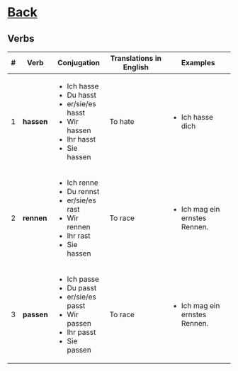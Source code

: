 # [Back](../README.md)

## Verbs
<table>
 <thead>
  <tr>
   <th>#</th>
   <th>Verb</th>
   <th>Conjugation</th>
   <th>Translations in English</th>
   <th>Examples</th>
  </tr>
 </thead>
 <tbody>
  <tr>
   <td>1</td>
   <td><strong>hassen</strong></td>
   <td>
    <ul>
     <li>Ich hasse</li>
     <li>Du hasst</li>
     <li>er/sie/es hasst</li>
     <li>Wir hassen</li>
     <li>Ihr hasst</li>
     <li>Sie hassen</li>
    </ul>
   </td>
   <td>To hate</td>
   <td>
    <ul>
     <li>Ich hasse dich</li>
    </ul>
   </td>
  </tr>
  <tr>
   <td>2</td>
   <td><strong>rennen</strong></td>
   <td>
    <ul>
     <li>Ich renne</li>
     <li>Du rennst</li>
     <li>er/sie/es rast</li>
     <li>Wir rennen</li>
     <li>Ihr rast</li>
     <li>Sie hassen</li>
    </ul>
   </td>
   <td>To race</td>
   <td>
    <ul>
     <li>Ich mag ein ernstes Rennen.</li>
    </ul>
   </td>
  </tr>
  <tr>
   <td>3</td>
   <td><strong>passen</strong></td>
   <td>
    <ul>
     <li>Ich passe</li>
     <li>Du passt</li>
     <li>er/sie/es passt</li>
     <li>Wir passen</li>
     <li>Ihr passt</li>
     <li>Sie passen</li>
    </ul>
   </td>
   <td>To race</td>
   <td>
    <ul>
     <li>Ich mag ein ernstes Rennen.</li>
    </ul>
   </td>
  </tr>  
 </tbody>
</table>
